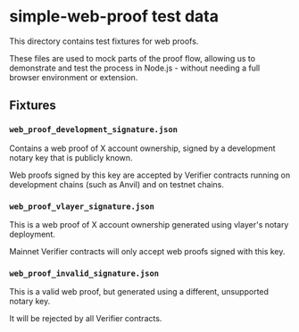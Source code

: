 # simple-web-proof test data

This directory contains test fixtures for web proofs.

These files are used to mock parts of the proof flow, allowing us to demonstrate and test the process in Node.js - without needing a full browser environment or extension.

## Fixtures

### `web_proof_development_signature.json`

Contains a web proof of X account ownership, signed by a development notary key that is publicly known.

Web proofs signed by this key are accepted by Verifier contracts running on development chains (such as Anvil) and on testnet chains.

### `web_proof_vlayer_signature.json`

This is a web proof of X account ownership generated using vlayer's notary deployment.

Mainnet Verifier contracts will only accept web proofs signed with this key.

### `web_proof_invalid_signature.json`

This is a valid web proof, but generated using a different, unsupported notary key.

It will be rejected by all Verifier contracts.
